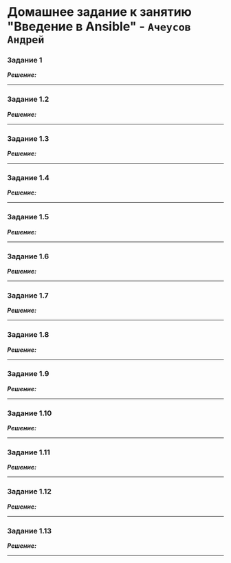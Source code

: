 # Домашнее задание к занятию  "Введение в Ansible" - `Ачеусов Андрей`

### Задание 1



***Решение:***  



---

### Задание 1.2



***Решение:***  



---

### Задание 1.3



***Решение:***  



---

### Задание 1.4



***Решение:***  



---

### Задание 1.5



***Решение:***  



---

### Задание 1.6



***Решение:***  



---

### Задание 1.7



***Решение:***  



---

### Задание 1.8



***Решение:***  



---

### Задание 1.9



***Решение:***  



---

### Задание 1.10



***Решение:***  



---

### Задание 1.11



***Решение:***  



---

### Задание 1.12



***Решение:***  



---

### Задание 1.13



***Решение:***  



---

